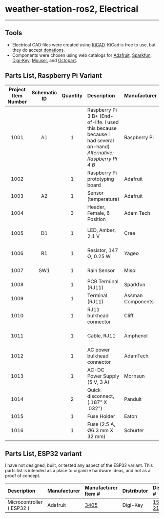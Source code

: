 # weather-station-ros2, Electrical

---

## Tools

- Electrical CAD files were created using [KiCAD](https://www.kicad.org/).
  KiCad is free to use, but they do accept [donations](https://www.kicad.org/donate/faq/).
- Components were chosen using web catalogs for [Adafruit](https://www.adafruit.com/), [Sparkfun](https://www.sparkfun.com/), [Digi-Key](https://www.digikey.ca/), [Mouser](https://mouser.ca/), and [Octopart](https://octopart.com/).

## Parts List, Raspberry Pi Variant

| Project Item Number| Schematic ID | Quantity | Description                                                                                                              | Manufacturer      | Manufacturer Item #                                  | Distributor | Distributor #                                                                                                                             |
| :--: | :----------: | :------: | :----------------------------------------------------------------------------------------------------------------------- | :---------------- | :--------------------------------------------------- | :---------- | :---------------------------------------------------------------------------------------------------------------------------------------- |
| 1001 |      A1      |    1     | Raspberry Pi 3 B+ (End-of-life. I used this because because I had several on-hand) <br/> _Alternative: Raspberry Pi 4 B_ | Raspberry Pi      | Raspberry Pi 3 B+                                    | End-of-life |                                                                                                                                           |
| 1002 |              |    1     | Raspberry Pi prototyping board                                                                                           | Adafruit          | [2310](https://www.adafruit.com/product/2310)        | Digi-Key    | [1528-1369-ND](https://www.digikey.ca/en/products/detail/adafruit-industries-llc/2310/5629417?s=N4IgTCBcDaIIwFYwA4C0cDMA2AnKgcgCIgC6AvkA) |
| 1003 |      A2      |    1     | Sensor (temperature)                                                                                                     | Adafruit          | [5027](https://www.adafruit.com/product/5027)        | Digi-Key    | [1528-5027-ND](https://www.digikey.ca/en/products/detail/adafruit-industries-llc/5027/14291401)                                           |
| 1004 |              |    3     | Header, Female, 6 Position                                                                                               | Adam Tech         | RS1-06-G                                             | Digi-Key    | [2057-RS1-06-G-ND](https://www.digikey.ca/en/products/detail/adam-tech/RS1-06-G/9832050)                                                  |
| 1005 |      D1      |    1     | LED, Amber, 2.1 V                                                                                                        | Cree              | C503B-ACN-CY0Z0252-030                               | Digi-Key    | [C503B-ACN-CY0Z0252-030CT-ND](https://www.digikey.ca/en/products/detail/creeled-inc/C503B-ACN-CY0Z0252-030/2341518)                       |
| 1006 |      R1      |    1     | Resistor, 147 Ω, 0.25 W                                                                                                  | Yageo             | MFR-25FBF52-147R                                     | Digi-Key    | [147XBK-ND](https://www.digikey.ca/en/products/detail/yageo/MFR-25FBF52-147R/12829)                                                       |
| 1007 |     SW1      |    1     | Rain Sensor                                                                                                              | Misol             | MS-WH-SP-RG                                          | AliExpress  | [1000001838878](https://www.aliexpress.com/i/1000001838878.html)                                                                          |
| 1008 |              |    1     | PCB Terminal (RJ11)                                                                                                      | Sparkfun          | [BOB-14021](https://www.sparkfun.com/products/14021) | Digi-Key    | [1568-1440-ND](https://www.digikey.ca/en/products/detail/sparkfun-electronics/BOB-14021/6228638)                                          |
| 1009 |              |    1     | Terminal (RJ11)                                                                                                          | Assman Components | A-2014-1-4-N-T-R                                     | Digi-Key    | [AE10395-ND](https://www.digikey.ca/en/products/detail/assmann-wsw-components/A-2014-1-4-N-T-R/2183646)                                   |
| 1010 |              |    1     | RJ11 bulkhead connector                                                                                                  | Cliff             | CP30623                                              | Digi-Key    | [3185-CP30623-ND](https://www.digikey.ca/en/products/detail/cliff-electronic-components-ltd/CP30623/13688238)                             |
| 1011 |              |    1     | Cable, RJ11                                                                                                              | Amphenol          | MP-5FRJ11STWS-001                                    | Digi-Key    | [3272-MP-5FRJ11STWS-001-ND](https://www.digikey.ca/en/products/detail/amphenol-cables-on-demand/MP-5FRJ11STWS-001/13877699)               |
| 1012 |              |    1     | AC power bulkhead connector                                                                                              | AdamTech          | IEC-A-1                                              | Digi-Key    | [2057-IEC-A-1-ND](https://www.digikey.ca/en/products/detail/adam-tech/IEC-A-1/9832381)                                                    |
| 1013 |              |    1     | AC-DC Power Supply (5 V, 3 A)                                                                                            | Mornsun           | LD03-23B05WR2                                        | Digi-Key    | [2725-LD03-23B05WR2-ND](https://www.digikey.ca/en/products/detail/mornsun-america-llc/LD03-23B05WR2/13968647)                             |
| 1014 |              |    2     | Quick disconnect, (.187" X .032")                                                                                        | Panduit           | DNF18-187FIB                                         | Digi-Key    |                                                                                                                                           |
| 1015 |              |    1     | Fuse Holder                                                                                                              | Eaton             | BK/HTB-22I-R                                         | Digi-Key    | [283-2851-ND](https://www.digikey.ca/en/products/detail/eaton-electronics-division/BK-HTB-22I-R/1024104)                                  |
| 1016 |              |    1     | Fuse (2.5 A, Ø6.3 mm X 32 mm)                                                                                            | Schurter          | 8020.5015                                            | Digi-Key    | [486-3090-ND](https://www.digikey.ca/en/products/detail/schurter-inc/8020-5015/5051479)                                                   |

## Parts List, ESP32 variant

I have not designed, built, or tested any aspect of the ESP32 variant.
This parts list is intended as a place to organize hardware ideas, and not as a proof of concept.

| Description               | Manufacturer | Manufacturer Item #                           | Distributor | Distributor #                                                                                  |
| :------------------------ | :----------- | :-------------------------------------------- | :---------- | :--------------------------------------------------------------------------------------------- |
| Microcontroller ( ESP32 ) | Adafruit     | [3405](https://www.adafruit.com/product/3405) | Digi-Key    | [1528-2181-ND](https://www.digikey.ca/en/products/detail/adafruit-industries-llc/3405/7244967) |
